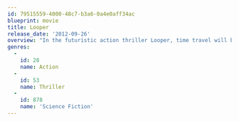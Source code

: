 ```yaml
---
id: 79515559-4000-48c7-b3a6-0a4e0aff34ac
blueprint: movie
title: Looper
release_date: '2012-09-26'
overview: "In the futuristic action thriller Looper, time travel will be invented but it will be illegal and only available on the black market. When the mob wants to get rid of someone, they will send their target 30 years into the past where a looper, a hired gun, like Joe is waiting to mop up. Joe is getting rich and life is good until the day the mob decides to close the loop, sending back Joe's future self for assassination."
genres:
  -
    id: 28
    name: Action
  -
    id: 53
    name: Thriller
  -
    id: 878
    name: 'Science Fiction'
---
```

